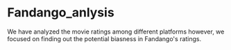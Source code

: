 # Fandango_anlysis
We have analyzed the movie ratings among different platforms however, we focused on finding out the potential biasness in Fandango's ratings.
